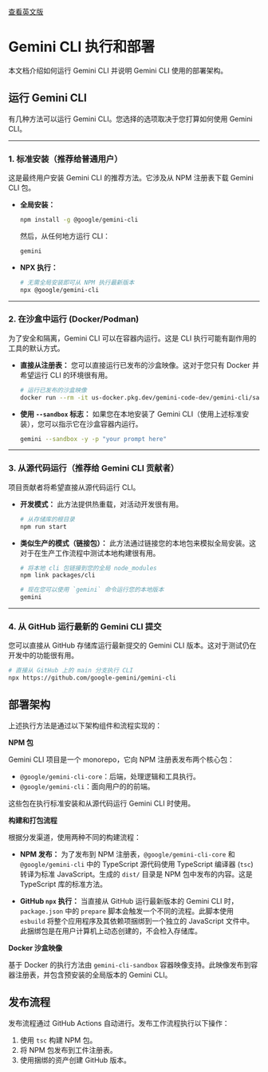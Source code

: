 [查看英文版](../../../docs/deployment.md)

# Gemini CLI 执行和部署

本文档介绍如何运行 Gemini CLI 并说明 Gemini CLI 使用的部署架构。

## 运行 Gemini CLI

有几种方法可以运行 Gemini CLI。您选择的选项取决于您打算如何使用 Gemini CLI。

---

### 1. 标准安装（推荐给普通用户）

这是最终用户安装 Gemini CLI 的推荐方法。它涉及从 NPM 注册表下载 Gemini CLI 包。

- **全局安装：**

  ```bash
  npm install -g @google/gemini-cli
  ```

  然后，从任何地方运行 CLI：

  ```bash
  gemini
  ```

- **NPX 执行：**

  ```bash
  # 无需全局安装即可从 NPM 执行最新版本
  npx @google/gemini-cli
  ```

---

### 2. 在沙盒中运行 (Docker/Podman)

为了安全和隔离，Gemini CLI 可以在容器内运行。这是 CLI 执行可能有副作用的工具的默认方式。

- **直接从注册表：**
  您可以直接运行已发布的沙盒映像。这对于您只有 Docker 并希望运行 CLI 的环境很有用。
  ```bash
  # 运行已发布的沙盒映像
  docker run --rm -it us-docker.pkg.dev/gemini-code-dev/gemini-cli/sandbox:0.1.1
  ```
- **使用 `--sandbox` 标志：**
  如果您在本地安装了 Gemini CLI（使用上述标准安装），您可以指示它在沙盒容器内运行。
  ```bash
  gemini --sandbox -y -p "your prompt here"
  ```

---

### 3. 从源代码运行（推荐给 Gemini CLI 贡献者）

项目贡献者将希望直接从源代码运行 CLI。

- **开发模式：**
  此方法提供热重载，对活动开发很有用。
  ```bash
  # 从存储库的根目录
  npm run start
  ```
- **类似生产的模式（链接包）：**
  此方法通过链接您的本地包来模拟全局安装。这对于在生产工作流程中测试本地构建很有用。

  ```bash
  # 将本地 cli 包链接到您的全局 node_modules
  npm link packages/cli

  # 现在您可以使用 `gemini` 命令运行您的本地版本
  gemini
  ```

---

### 4. 从 GitHub 运行最新的 Gemini CLI 提交

您可以直接从 GitHub 存储库运行最新提交的 Gemini CLI 版本。这对于测试仍在开发中的功能很有用。

```bash
# 直接从 GitHub 上的 main 分支执行 CLI
npx https://github.com/google-gemini/gemini-cli
```

## 部署架构

上述执行方法是通过以下架构组件和流程实现的：

**NPM 包**

Gemini CLI 项目是一个 monorepo，它向 NPM 注册表发布两个核心包：

- `@google/gemini-cli-core`：后端，处理逻辑和工具执行。
- `@google/gemini-cli`：面向用户的的前端。

这些包在执行标准安装和从源代码运行 Gemini CLI 时使用。

**构建和打包流程**

根据分发渠道，使用两种不同的构建流程：

- **NPM 发布：** 为了发布到 NPM 注册表，`@google/gemini-cli-core` 和 `@google/gemini-cli` 中的 TypeScript 源代码使用 TypeScript 编译器 (`tsc`) 转译为标准 JavaScript。生成的 `dist/` 目录是 NPM 包中发布的内容。这是 TypeScript 库的标准方法。

- **GitHub `npx` 执行：** 当直接从 GitHub 运行最新版本的 Gemini CLI 时，`package.json` 中的 `prepare` 脚本会触发一个不同的流程。此脚本使用 `esbuild` 将整个应用程序及其依赖项捆绑到一个独立的 JavaScript 文件中。此捆绑包是在用户计算机上动态创建的，不会检入存储库。

**Docker 沙盒映像**

基于 Docker 的执行方法由 `gemini-cli-sandbox` 容器映像支持。此映像发布到容器注册表，并包含预安装的全局版本的 Gemini CLI。

## 发布流程

发布流程通过 GitHub Actions 自动进行。发布工作流程执行以下操作：

1.  使用 `tsc` 构建 NPM 包。
2.  将 NPM 包发布到工件注册表。
3.  使用捆绑的资产创建 GitHub 版本。